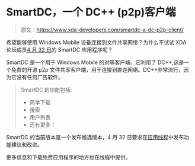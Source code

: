 # SmartDC，一个 DC++ (p2p)客户端

> 原文：<https://www.xda-developers.com/smartdc-a-dc-p2p-client/>

希望能够使用 Windows Mobile 设备连接到文件共享网络？为什么不试试 XDA 论坛成员[4 月 32 日](http://forum.xda-developers.com/member.php?u=2702965)的 SmartDC 应用程序呢？

SmartDC 是一个用于 Windows Mobile 的对等客户端，它利用了 DC++,这是一个免费的开源 p2p 文件共享客户端，用于连接到直连网络。DC++非常流行，因为它没有任何广告软件。

> SmartDC 的功能包括:
> 
> *   简单下载
> *   搜索
> *   用户列表
> *   还有更多！

SmartDC 的当前版本是一个发布候选版本，4 月 32 日要求在[应用线程](http://forum.xda-developers.com/showthread.php?t=713713)中发布功能建议和改进。

更多信息和下载免费应用程序的地方也在线程中提供。